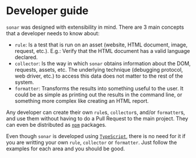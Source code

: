 # Developer guide

`sonar` was designed with extensibility in mind. There are 3 main
concepts that a developer needs to know about:

* `rule`: Is a test that is run on an asset (website, HTML document,
  image, request, etc.). E.g.: Verify that the HTML document has
  a valid language declared.
* `collector`: Is the way in which `sonar` obtains information about
  the DOM, requests, assets, etc. The underlying technique (debugging
  protocol, web driver, etc.) to access this data does not matter to
  the rest of the system.
* `formatter`: Transforms the results into something useful to the
  user. It could be as simple as printing out the results in the
  command line, or something more complex like creating an HTML report.

Any developer can create their own `rule`s, `collector`s, and/or
`formatter`s, and use them without having to do a Pull Request to the
main project. They can even be distributed as [`npm`](https://www.npmjs.com/)
packages.

Even though `sonar` is developed using [`TypeScript`](https://www.typescriptlang.org/),
there is no need for it if you are writting your own `rule`, `collector`
or `formatter`. Just follow the examples for each area and you should
be good.
